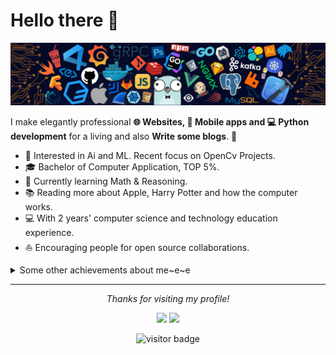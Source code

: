 # Hello there 👋

![](https://github.com/siddharthdeo99/siddharthdeo99/blob/master/siddharthdeo99/siddharthdeo99/icons/header_.png)

I make elegantly professional **🌐 Websites, 📱 Mobile apps and 💻 Python development** for a living and also **Write some blogs**. 🌈    

* 🧐   Interested in Ai and ML. Recent focus on OpenCv Projects.
* 🎓   Bachelor of Computer Application, TOP 5%.
* 🌱   Currently learning Math & Reasoning.
* 📚   Reading more about Apple, Harry Potter and how the computer works.
* 💻   With 2 years' computer science and technology education experience.
* ⛵   Encouraging people for open source collaborations.

<details>
  <summary>Some other achievements about me~e~e</summary>
  <br>

* 🎉   Professional Membership of CSI.
* 👩‍💻   Ethical Hacker. 🎮 & Pubg Lover.🤪

* 👑   Some GitHub statistical reports:

<p align="center">
<img align="center" src="https://github-readme-stats.vercel.app/api/top-langs/?username=siddharthdeo99&hide_langs_below=1&theme=default&line_height=27&layout=compact" />
<img align="center" src="https://github-readme-stats.vercel.app/api?username=siddharthdeo99&show_icons=true&count_private=true&include_all_commits=true&line_height=21" alt="halfrost's Github Stats" />
<img align="center" src="https://github-profile-trophy.vercel.app/?username=siddharthdeo99&column=7" alt="halfrost's Github Trophy" />
<img align="center" src="https://github.com/siddharthdeo99/siddharthdeo99/blob/master/siddharthdeo99/siddharthdeo99/icons/Siddharth%20deo.gif" />
</p>

</details>
  
<hr>
<p align="center">
  <i>Thanks for visiting my profile! </i>

<p align="center">
<a href= "https://github.com/siddharthdeo99"><img src="https://img.icons8.com/material-outlined/27/000000/ball-point-pen.png"/></a>
<a href= "https://www.linkedin.com/in/siddharth-lal-deo-56083b142/"><img src="https://img.icons8.com/material-outlined/30/000000/linkedin.png"/></a>
</p>

<p  align="center">
<img src="https://visitor-badge.laobi.icu/badge?page_id=siddharthdeo99.Siddharthdeo" alt="visitor badge"/>       
</p>

</p>
